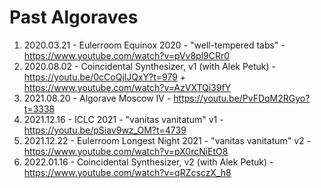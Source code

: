 # Past Algoraves
1. 2020.03.21 - Eulerroom Equinox 2020 - "well-tempered tabs" - https://www.youtube.com/watch?v=pVv8pl9CRr0
2. 2020.08.02 - Coincidental Synthesizer, v1 (with Alek Petuk) - https://youtu.be/0cCoQjlJQxY?t=979 + https://www.youtube.com/watch?v=AzVXTQi39fY
3. 2021.08.20 - Algorave Moscow IV - https://youtu.be/PvFDqM2RGyo?t=3338
4. 2021.12.16 - ICLC 2021 - "vanitas vanitatum" v1 - https://youtu.be/pSiav9wz_OM?t=4739
5. 2021.12.22 - Eulerroom Longest Night 2021 - "vanitas vanitatum" v2 - https://www.youtube.com/watch?v=pX0rcNiEtO8
6. 2022.01.16 - Coincidental Synthesizer, v2 (with Alek Petuk) - https://www.youtube.com/watch?v=qRZcsczX_h8
